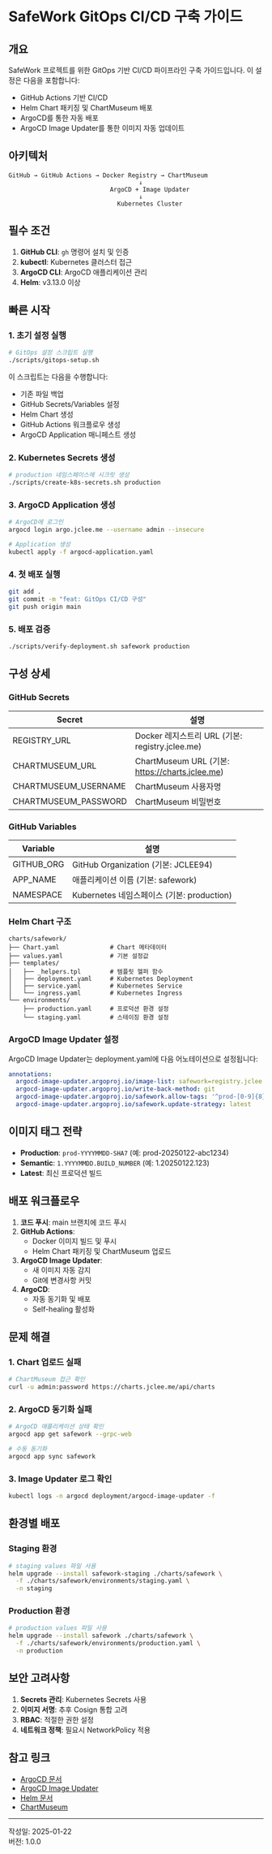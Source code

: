 # SafeWork GitOps CI/CD 구축 가이드

## 개요

SafeWork 프로젝트를 위한 GitOps 기반 CI/CD 파이프라인 구축 가이드입니다. 이 설정은 다음을 포함합니다:

- GitHub Actions 기반 CI/CD
- Helm Chart 패키징 및 ChartMuseum 배포
- ArgoCD를 통한 자동 배포
- ArgoCD Image Updater를 통한 이미지 자동 업데이트

## 아키텍처

```
GitHub → GitHub Actions → Docker Registry → ChartMuseum
                                    ↓
                            ArgoCD + Image Updater
                                    ↓
                              Kubernetes Cluster
```

## 필수 조건

1. **GitHub CLI**: `gh` 명령어 설치 및 인증
2. **kubectl**: Kubernetes 클러스터 접근
3. **ArgoCD CLI**: ArgoCD 애플리케이션 관리
4. **Helm**: v3.13.0 이상

## 빠른 시작

### 1. 초기 설정 실행

```bash
# GitOps 설정 스크립트 실행
./scripts/gitops-setup.sh
```

이 스크립트는 다음을 수행합니다:
- 기존 파일 백업
- GitHub Secrets/Variables 설정
- Helm Chart 생성
- GitHub Actions 워크플로우 생성
- ArgoCD Application 매니페스트 생성

### 2. Kubernetes Secrets 생성

```bash
# production 네임스페이스에 시크릿 생성
./scripts/create-k8s-secrets.sh production
```

### 3. ArgoCD Application 생성

```bash
# ArgoCD에 로그인
argocd login argo.jclee.me --username admin --insecure

# Application 생성
kubectl apply -f argocd-application.yaml
```

### 4. 첫 배포 실행

```bash
git add .
git commit -m "feat: GitOps CI/CD 구성"
git push origin main
```

### 5. 배포 검증

```bash
./scripts/verify-deployment.sh safework production
```

## 구성 상세

### GitHub Secrets

| Secret | 설명 |
|--------|------|
| REGISTRY_URL | Docker 레지스트리 URL (기본: registry.jclee.me) |
| CHARTMUSEUM_URL | ChartMuseum URL (기본: https://charts.jclee.me) |
| CHARTMUSEUM_USERNAME | ChartMuseum 사용자명 |
| CHARTMUSEUM_PASSWORD | ChartMuseum 비밀번호 |

### GitHub Variables

| Variable | 설명 |
|----------|------|
| GITHUB_ORG | GitHub Organization (기본: JCLEE94) |
| APP_NAME | 애플리케이션 이름 (기본: safework) |
| NAMESPACE | Kubernetes 네임스페이스 (기본: production) |

### Helm Chart 구조

```
charts/safework/
├── Chart.yaml              # Chart 메타데이터
├── values.yaml             # 기본 설정값
├── templates/
│   ├── _helpers.tpl        # 템플릿 헬퍼 함수
│   ├── deployment.yaml     # Kubernetes Deployment
│   ├── service.yaml        # Kubernetes Service
│   └── ingress.yaml        # Kubernetes Ingress
└── environments/
    ├── production.yaml     # 프로덕션 환경 설정
    └── staging.yaml        # 스테이징 환경 설정
```

### ArgoCD Image Updater 설정

ArgoCD Image Updater는 deployment.yaml에 다음 어노테이션으로 설정됩니다:

```yaml
annotations:
  argocd-image-updater.argoproj.io/image-list: safework=registry.jclee.me/safework
  argocd-image-updater.argoproj.io/write-back-method: git
  argocd-image-updater.argoproj.io/safework.allow-tags: '^prod-[0-9]{8}-[a-f0-9]{7}$'
  argocd-image-updater.argoproj.io/safework.update-strategy: latest
```

## 이미지 태그 전략

- **Production**: `prod-YYYYMMDD-SHA7` (예: prod-20250122-abc1234)
- **Semantic**: `1.YYYYMMDD.BUILD_NUMBER` (예: 1.20250122.123)
- **Latest**: 최신 프로덕션 빌드

## 배포 워크플로우

1. **코드 푸시**: main 브랜치에 코드 푸시
2. **GitHub Actions**: 
   - Docker 이미지 빌드 및 푸시
   - Helm Chart 패키징 및 ChartMuseum 업로드
3. **ArgoCD Image Updater**:
   - 새 이미지 자동 감지
   - Git에 변경사항 커밋
4. **ArgoCD**:
   - 자동 동기화 및 배포
   - Self-healing 활성화

## 문제 해결

### 1. Chart 업로드 실패
```bash
# ChartMuseum 접근 확인
curl -u admin:password https://charts.jclee.me/api/charts
```

### 2. ArgoCD 동기화 실패
```bash
# ArgoCD 애플리케이션 상태 확인
argocd app get safework --grpc-web

# 수동 동기화
argocd app sync safework
```

### 3. Image Updater 로그 확인
```bash
kubectl logs -n argocd deployment/argocd-image-updater -f
```

## 환경별 배포

### Staging 환경
```bash
# staging values 파일 사용
helm upgrade --install safework-staging ./charts/safework \
  -f ./charts/safework/environments/staging.yaml \
  -n staging
```

### Production 환경
```bash
# production values 파일 사용
helm upgrade --install safework ./charts/safework \
  -f ./charts/safework/environments/production.yaml \
  -n production
```

## 보안 고려사항

1. **Secrets 관리**: Kubernetes Secrets 사용
2. **이미지 서명**: 추후 Cosign 통합 고려
3. **RBAC**: 적절한 권한 설정
4. **네트워크 정책**: 필요시 NetworkPolicy 적용

## 참고 링크

- [ArgoCD 문서](https://argo-cd.readthedocs.io/)
- [ArgoCD Image Updater](https://argocd-image-updater.readthedocs.io/)
- [Helm 문서](https://helm.sh/docs/)
- [ChartMuseum](https://chartmuseum.com/)

---

작성일: 2025-01-22  
버전: 1.0.0